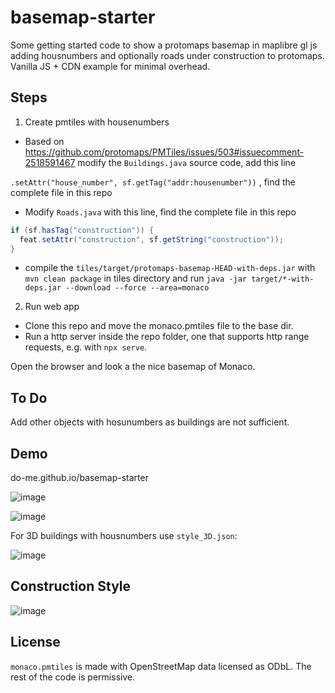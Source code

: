 # basemap-starter
Some getting started code to show a protomaps basemap in maplibre gl js adding housnumbers and optionally roads under construction to protomaps.
Vanilla JS + CDN example for minimal overhead.

## Steps

1. Create pmtiles with housenumbers

- Based on https://github.com/protomaps/PMTiles/issues/503#issuecomment-2518591467 modify the `Buildings.java` source code, add this line 

`.setAttr("house_number", sf.getTag("addr:housenumber"))` , find the complete file in this repo

- Modify `Roads.java` with this line, find the complete file in this repo

```java 
if (sf.hasTag("construction")) {
  feat.setAttr("construction", sf.getString("construction"));
}
```

- compile the `tiles/target/protomaps-basemap-HEAD-with-deps.jar` with `mvn clean package` in tiles directory and run `java -jar target/*-with-deps.jar --download --force --area=monaco`

2. Run web app

- Clone this repo and move the monaco.pmtiles file to the base dir.
- Run a http server inside the repo folder, one that supports http range requests, e.g. with `npx serve`.

Open the browser and look a the nice basemap of Monaco.

## To Do 
Add other objects with hosunumbers as buildings are not sufficient.

## Demo

do-me.github.io/basemap-starter

![image](https://github.com/user-attachments/assets/ec83bb6f-709b-481b-a88a-499516b9bcb0)

![image](https://github.com/user-attachments/assets/3527fe62-c084-458f-9a4f-96ce79315d52)

For 3D buildings with housnumbers use `style_3D.json`: 

![image](https://github.com/user-attachments/assets/f2eabb85-ae4b-4a6c-af6c-3944283d52f0)

## Construction Style 

![image](https://github.com/user-attachments/assets/6fab6fea-19c5-4056-8acc-a12bff64461c)


## License

`monaco.pmtiles` is made with OpenStreetMap data licensed as ODbL. The rest of the code is permissive.
